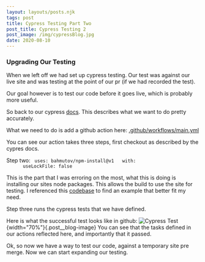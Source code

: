 ```yaml
---
layout: layouts/posts.njk
tags: post
title: Cypress Testing Part Two
post_title: Cypress Testing 2
post_image: /img/cypressBlog.jpg
date: 2020-08-10
---
```


### Upgrading Our Testing

When we left off we had set up cypress testing. Our test was against our live site and was testing at the point of our pr (if we had recorded the test).

Our goal however is to test our code before it goes live, which is probably more useful.

So back to our cypress [docs](https://www.cypress.io/blog/2019/11/20/drastically-simplify-your-testing-with-cypress-github-action/). This describes what we want to do pretty accurately.

What we need to do is add a github action here: [.github/workflows/main.yml](https://github.com/widescreenBob/11typersonalblog/blob/master/.github/workflows/main.yml)

You can see our action takes three steps, first checkout as described by the cypres docs.

Step two:
<code>
uses: bahmutov/npm-install@v1
&nbsp;&nbsp;with:
&nbsp;&nbsp;&nbsp;&nbsp;&nbsp;&nbsp;useLockFile: false
</code>

This is the part that I was erroring on the most, what this is doing is installing our sites node packages. This allows the build to use the site for testing. I referenced this [codebase](https://github.com/cypress-io/github-action/blob/master/.github/workflows/main.yml) to find an example that better fit my need.

Step three runs the cypress tests that we have defined.

Here is what the successful test looks like in github:
![Cypress Test](/img/cypresstestGH.png){width="70%"}{.post__blog-image}
You can see that the tasks defined in our actions reflected here, and importantly that it passed.

Ok, so now we have a way to test our code, against a temporary site pre merge. Now we can start expanding our testing.
